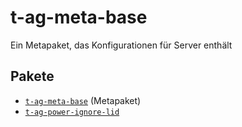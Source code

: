 # t-ag-meta-base

Ein Metapaket, das Konfigurationen für Server enthält

## Pakete
* [`t-ag-meta-base`](../t-ag-meta-base/README.md) (Metapaket)
* [`t-ag-power-ignore-lid`](../t-ag-power-ignore-lid/README.md)